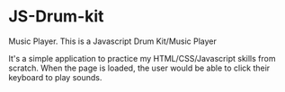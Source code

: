# JS-Drum-kit

Music Player.
This is a Javascript Drum Kit/Music Player 

It's a simple application to practice my HTML/CSS/Javascript skills from scratch. 
When the page is loaded, the user would be able to click their keyboard to play sounds.
